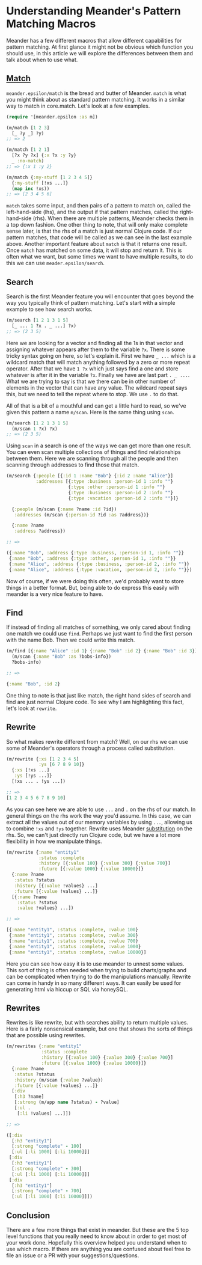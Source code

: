 #  Understanding Meander's Pattern Matching Macros

Meander has a few different macros that allow different capabilities for pattern matching. At first glance it might not be obvious which function you should use, in this article we will explore the differences between them and talk about when to use what.

## [**Match**]()

`meander.epsilon/match` is the bread and butter of Meander. `match` is what you might think about as standard 	pattern matching. It works in a similar way to match in core.match. Let's look at a few examples.

```clojure
(require '[meander.epsilon :as m])

(m/match [1 2 3]
  [_ ?y _] ?y)
;; => 2

(m/match [1 2 1]
  [?x ?y ?x] {:x ?x :y ?y}
  _ :no-match)
;; => {:x 1 :y 2}

(m/match {:my-stuff [1 2 3 4 5]}
  {:my-stuff [!xs ...]}
  (map inc !xs))
;; => [2 3 4 5 6]
```

`match` takes some input, and then pairs of a pattern to match on, called the left-hand-side (lhs), and the output if that pattern matches, called the right-hand-side (rhs). When there are multiple patterns, Meander checks them in a top down fashion. One other thing to note, that will only make complete sense later, is that the rhs of a match is just normal Clojure code. If our pattern matches, that code will be called as we can see in the last example above. Another important feature about  `match` is that it returns one result. Once `match` has matched on some data, it will stop and return it. This is often what we want, but some times we want to have multiple results, to do this we can use `meader.epsilon/search`.

## Search

Search is the first Meander feature you will encounter that goes beyond the way you typically think of pattern matching. Let's start with a simple example to see how search works.

```clojure
(m/search [1 2 1 3 1 5]
  [_ ... 1 ?x . _ ...] ?x)
;; => (2 3 5)
```

Here we are looking for a vector and finding all the 1s in that vector and assigning whatever appears after them to the variable `?x`.  There is some tricky syntax going on here, so let's explain it. First we have `_ ...` which is a wildcard match that will match anything followed by a zero or more repeat operator. After that we have `1 ?x` which just says find a one and store whatever is after it in the variable `?x`. Finally we have are last part `. _ ...`. What we are trying to say is that we there can be in other number of elements in the vector that can have any value. The wildcard repeat says this, but we need to tell the repeat where to stop. We use `.` to do that.

All of that is a bit of a mouthful and can get a little hard to read, so we've given this pattern a name `m/scan`. Here is the same thing using `scan`.

```clojure
(m/search [1 2 1 3 1 5]
  (m/scan 1 ?x) ?x)
;; => (2 3 5)
```

Using `scan` in a search is one of the ways we can get more than one result. You can even scan multiple collections of things and find relationships between them. Here we are scanning through all the people and then scanning through addresses to find those that match.

```clojure
(m/search {:people [{:id 1 :name "Bob"} {:id 2 :name "Alice"}]
           :addresses [{:type :business :person-id 1 :info ""}
                       {:type :other :person-id 1 :info ""}
                       {:type :business :person-id 2 :info ""}
                       {:type :vacation :person-id 2 :info ""}]}

  {:people (m/scan {:name ?name :id ?id})
   :addresses (m/scan {:person-id ?id :as ?address})}

  {:name ?name
   :address ?address})

;; =>

({:name "Bob", :address {:type :business, :person-id 1, :info ""}}
 {:name "Bob", :address {:type :other, :person-id 1, :info ""}}
 {:name "Alice", :address {:type :business, :person-id 2, :info ""}}
 {:name "Alice", :address {:type :vacation, :person-id 2, :info ""}})
```

Now of course, if we were doing this often, we'd probably want to store things in a better format. But, being able to do express this easily with meander is a very nice feature to have.

## Find

If instead of finding all matches of something, we only cared about finding one match we could use `find`. Perhaps we just want to find the first person with the name Bob. Then we could write this match.

```clojure
(m/find [{:name "Alice" :id 1} {:name "Bob" :id 2} {:name "Bob" :id 3}]
  (m/scan {:name "Bob" :as ?bobs-info})
  ?bobs-info)

;; =>

{:name "Bob", :id 2}
```

One thing to note is that just like match, the right hand sides of search and find are just normal Clojure code. To see why I am highlighting this fact, let's look at `rewrite`.

## Rewrite

So what makes rewrite different from match? Well, on our rhs we can use some of Meander's operators through a process called substitution.

```clojure
(m/rewrite {:xs [1 2 3 4 5]
            :ys [6 7 8 9 10]}
  {:xs [!xs ...]
   :ys [!ys ...]}
  [!xs ... . !ys ...])

;; =>
[1 2 3 4 5 6 7 8 9 10]
```

As you can see here we are able to use `...` and `.` on the rhs of our match. In general things on the rhs work the way you'd assume. In this case, we can extract all the values out of our memory variables by using `...`, allowing us to combine `!xs` and `!ys` together. Rewrite uses Meander [substitution](./substitution) on the rhs. So, we can't just directly run Clojure code, but we have a lot more flexibility in how we manipulate things.

```clojure
(m/rewrite {:name "entity1"
            :status :complete
            :history [{:value 100} {:value 300} {:value 700}]
            :future [{:value 1000} {:value 10000}]}
  {:name ?name
   :status ?status
   :history [{:value !values} ...]
   :future [{:value !values} ...]}
  [{:name ?name
    :status ?status
    :value !values} ...])

;; =>

[{:name "entity1", :status :complete, :value 100}
 {:name "entity1", :status :complete, :value 300}
 {:name "entity1", :status :complete, :value 700}
 {:name "entity1", :status :complete, :value 1000}
 {:name "entity1", :status :complete, :value 10000}]
```

Here you can see how easy it is to use meander to unnest some values. This sort of thing is often needed when trying to build charts/graphs and can be complicated when trying to do the manipulations manually. Rewrite can come in handy in so many different ways. It can easily be used for generating html via hiccup or SQL via honeySQL.

## Rewrites

Rewrites is like rewrite, but with searches ability to return multiple values. Here is a fairly nonsensical example, but one that shows the sorts of things that are possible using rewrites.

```clojure
(m/rewrites {:name "entity1"
             :status :complete
             :history [{:value 100} {:value 300} {:value 700}]
             :future [{:value 1000} {:value 10000}]}
  {:name ?name
   :status ?status
   :history (m/scan {:value ?value})
   :future [{:value !values} ...]}
  [:div
   [:h3 ?name]
   [:strong (m/app name ?status) - ?value]
   [:ul .
    [:li !values] ...]])

;; =>

([:div
  [:h3 "entity1"]
  [:strong "complete" - 100]
  [:ul [:li 1000] [:li 10000]]]
 [:div
  [:h3 "entity1"]
  [:strong "complete" - 300]
  [:ul [:li 1000] [:li 10000]]]
 [:div
  [:h3 "entity1"]
  [:strong "complete" - 700]
  [:ul [:li 1000] [:li 10000]]])
```

## Conclusion

There are a few more things that exist in meander. But these are the 5 top level functions that you really need to know about in order to get most of your work done. Hopefully this overview helped you understand when to use which macro. If there are anything you are confused about feel free to file an issue or a PR with your suggestions/questions.
